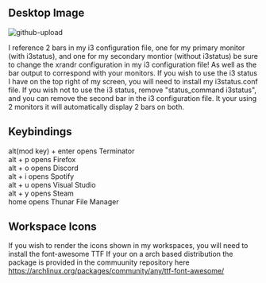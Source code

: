## Desktop Image
![github-upload](https://user-images.githubusercontent.com/74705524/104528243-b8653400-55d4-11eb-9725-5231290b6426.png)

I reference 2 bars in my i3 configuration file, one for my primary monitor (with i3status), and one for my secondary montior (without i3status)
  be sure to change the xrandr configuration in my  i3 configuration file! As well as the bar output to correspond with your monitors.
If you wish to use the i3 status I have on the top right of my screen, you will need to install my i3status.conf file. 
If you wish not to use the i3 status, remove "status_command i3status", and you can remove the second bar in the i3 configuration file. It your using 2 monitors it will automatically display 2 bars on both.


## Keybindings
alt(mod key) + enter  opens Terminator     
alt + p      opens Firefox        
alt + o      opens Discord     
alt + i      opens Spotify      
alt + u      opens Visual Studio    
alt + y      opens Steam  
home         opens Thunar File Manager

## Workspace Icons
If you wish to render the icons shown in my workspaces, you will need to install the font-awesome TTF
If your on a arch based distribution the package is provided in the commuunity repository here 
https://archlinux.org/packages/community/any/ttf-font-awesome/


